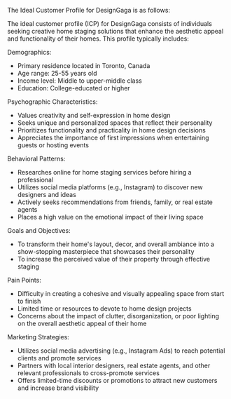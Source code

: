 The Ideal Customer Profile for DesignGaga is as follows:

The ideal customer profile (ICP) for DesignGaga consists of individuals seeking creative home staging solutions that enhance the aesthetic appeal and functionality of their homes. This profile typically includes:

Demographics:
- Primary residence located in Toronto, Canada
- Age range: 25-55 years old
- Income level: Middle to upper-middle class
- Education: College-educated or higher

Psychographic Characteristics:
- Values creativity and self-expression in home design
- Seeks unique and personalized spaces that reflect their personality
- Prioritizes functionality and practicality in home design decisions
- Appreciates the importance of first impressions when entertaining guests or hosting events

Behavioral Patterns:
- Researches online for home staging services before hiring a professional
- Utilizes social media platforms (e.g., Instagram) to discover new designers and ideas
- Actively seeks recommendations from friends, family, or real estate agents
- Places a high value on the emotional impact of their living space

Goals and Objectives:
- To transform their home's layout, decor, and overall ambiance into a show-stopping masterpiece that showcases their personality
- To increase the perceived value of their property through effective staging

Pain Points:
- Difficulty in creating a cohesive and visually appealing space from start to finish
- Limited time or resources to devote to home design projects
- Concerns about the impact of clutter, disorganization, or poor lighting on the overall aesthetic appeal of their home

Marketing Strategies:
- Utilizes social media advertising (e.g., Instagram Ads) to reach potential clients and promote services
- Partners with local interior designers, real estate agents, and other relevant professionals to cross-promote services
- Offers limited-time discounts or promotions to attract new customers and increase brand visibility